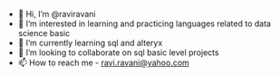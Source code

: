 - 👋 Hi, I’m @raviravani
- 👀 I’m interested in learning and practicing languages related to data science basic
- 🌱 I’m currently learning sql and alteryx
- 💞️ I’m looking to collaborate on sql basic level projects
- 📫 How to reach me - ravi.ravani@yahoo.com

<!---
raviravani/raviravani is a ✨ special ✨ repository because its `README.md` (this file) appears on your GitHub profile.
You can click the Preview link to take a look at your changes.
--->
